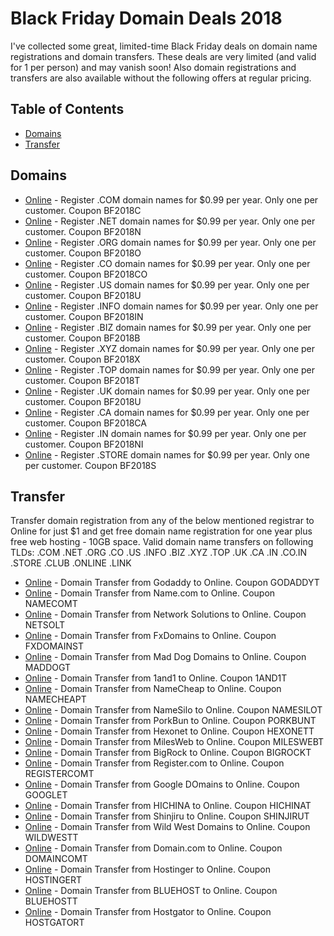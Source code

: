 # Black Friday Domain Deals 2018
I've collected some great, limited-time Black Friday deals on domain name registrations and domain transfers. These deals are very limited (and valid for 1 per person) and may vanish soon! Also domain registrations and transfers are also available without the following offers at regular pricing.

## Table of Contents
- [Domains](#Domains)
- [Transfer](#Transfer)


## Domains
* [Online](https://the-online.com/#com) - Register .COM domain names for $0.99 per year. Only one per customer. Coupon BF2018C
* [Online](https://the-online.com/#net) - Register .NET domain names for $0.99 per year. Only one per customer. Coupon BF2018N
* [Online](https://the-online.com/#org) - Register .ORG domain names for $0.99 per year. Only one per customer. Coupon BF2018O
* [Online](https://the-online.com/#co) - Register .CO domain names for $0.99 per year. Only one per customer. Coupon BF2018CO
* [Online](https://the-online.com/#us) - Register .US domain names for $0.99 per year. Only one per customer. Coupon BF2018U
* [Online](https://the-online.com/#info) - Register .INFO domain names for $0.99 per year. Only one per customer. Coupon BF2018IN
* [Online](https://the-online.com/#biz) - Register .BIZ domain names for $0.99 per year. Only one per customer. Coupon BF2018B
* [Online](https://the-online.com/#xyz) - Register .XYZ domain names for $0.99 per year. Only one per customer. Coupon BF2018X
* [Online](https://the-online.com/#top) - Register .TOP domain names for $0.99 per year. Only one per customer. Coupon BF2018T
* [Online](https://the-online.com/#uk) - Register .UK domain names for $0.99 per year. Only one per customer. Coupon BF2018U
* [Online](https://the-online.com/#ca) - Register .CA domain names for $0.99 per year. Only one per customer. Coupon BF2018CA
* [Online](https://the-online.com/#in) - Register .IN domain names for $0.99 per year. Only one per customer. Coupon BF2018NI
* [Online](https://the-online.com/#store) - Register .STORE domain names for $0.99 per year. Only one per customer. Coupon BF2018S

## Transfer
Transfer domain registration from any of the below mentioned registrar to Online for just $1 and get free domain name registration for one year plus free web hosting - 10GB space. Valid domain name transfers on following TLDs: .COM .NET .ORG .CO .US .INFO .BIZ .XYZ .TOP .UK .CA .IN .CO.IN .STORE .CLUB .ONLINE .LINK
* [Online](https://the-online.com/#godaddy) - Domain Transfer from Godaddy to Online. Coupon GODADDYT
* [Online](https://the-online.com/#name.com) - Domain Transfer from Name.com to Online. Coupon NAMECOMT
* [Online](https://the-online.com/#networksolutions) - Domain Transfer from Network Solutions to Online. Coupon NETSOLT
* [Online](https://the-online.com/#fxdomains) - Domain Transfer from FxDomains to Online. Coupon FXDOMAINST
* [Online](https://the-online.com/#maddogdomains) - Domain Transfer from Mad Dog Domains to Online. Coupon MADDOGT
* [Online](https://the-online.com/#1and1) - Domain Transfer from 1and1 to Online. Coupon 1AND1T
* [Online](https://the-online.com/#namecheap) - Domain Transfer from NameCheap to Online. Coupon NAMECHEAPT
* [Online](https://the-online.com/#namesilo) - Domain Transfer from NameSilo to Online. Coupon NAMESILOT
* [Online](https://the-online.com/#porkbun) - Domain Transfer from PorkBun to Online. Coupon PORKBUNT
* [Online](https://the-online.com/#hexonet) - Domain Transfer from Hexonet to Online. Coupon HEXONETT
* [Online](https://the-online.com/#milesweb) - Domain Transfer from MilesWeb to Online. Coupon MILESWEBT
* [Online](https://the-online.com/#bigrock) - Domain Transfer from BigRock to Online. Coupon BIGROCKT
* [Online](https://the-online.com/#register.com) - Domain Transfer from Register.com to Online. Coupon REGISTERCOMT
* [Online](https://the-online.com/#googledomains) - Domain Transfer from Google DOmains to Online. Coupon GOOGLET
* [Online](https://the-online.com/#hichina) - Domain Transfer from HICHINA to Online. Coupon HICHINAT
* [Online](https://the-online.com/#shinjiru) - Domain Transfer from Shinjiru to Online. Coupon SHINJIRUT
* [Online](https://the-online.com/#wildwestdomains) - Domain Transfer from Wild West Domains to Online. Coupon WILDWESTT
* [Online](https://the-online.com/#domain.com) - Domain Transfer from Domain.com to Online. Coupon DOMAINCOMT
* [Online](https://the-online.com/#hostinger) - Domain Transfer from Hostinger to Online. Coupon HOSTINGERT
* [Online](https://the-online.com/#bluehost) - Domain Transfer from BLUEHOST to Online. Coupon BLUEHOSTT
* [Online](https://the-online.com/#hostgator) - Domain Transfer from Hostgator to Online. Coupon HOSTGATORT

